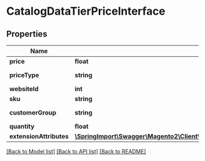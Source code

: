 # CatalogDataTierPriceInterface

## Properties
Name | Type | Description | Notes
------------ | ------------- | ------------- | -------------
**price** | **float** | Tier price. | 
**priceType** | **string** | Tier price type. | 
**websiteId** | **int** | Website id. | 
**sku** | **string** | SKU. | 
**customerGroup** | **string** | Customer group. | 
**quantity** | **float** | Quantity. | 
**extensionAttributes** | [**\SpringImport\Swagger\Magento2\Client\Model\CatalogDataTierPriceExtensionInterface**](CatalogDataTierPriceExtensionInterface.md) |  | [optional] 

[[Back to Model list]](../README.md#documentation-for-models) [[Back to API list]](../README.md#documentation-for-api-endpoints) [[Back to README]](../README.md)


